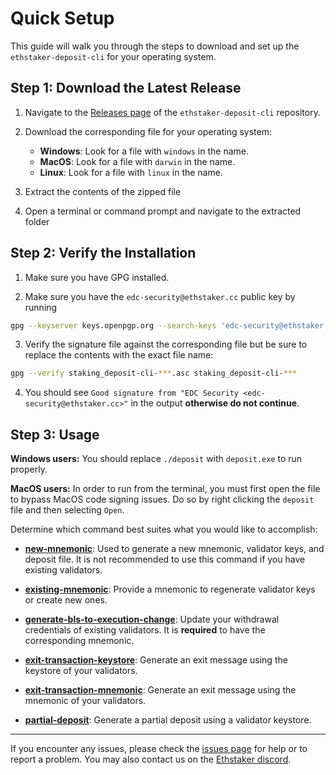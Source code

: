 # Quick Setup

This guide will walk you through the steps to download and set up the `ethstaker-deposit-cli` for your operating system.

## Step 1: Download the Latest Release

1. Navigate to the [Releases page](https://github.com/eth-educators/ethstaker-deposit-cli/releases) of the `ethstaker-deposit-cli` repository.

2. Download the corresponding file for your operating system:
    - **Windows**: Look for a file with `windows` in the name.
    - **MacOS**: Look for a file with `darwin` in the name.
    - **Linux**: Look for a file with `linux` in the name.

3. Extract the contents of the zipped file

4. Open a terminal or command prompt and navigate to the extracted folder


## Step 2: Verify the Installation

1. Make sure you have GPG installed.

2. Make sure you have the `edc-security@ethstaker.cc` public key by running
```sh
gpg --keyserver keys.openpgp.org --search-keys 'edc-security@ethstaker.cc'
```

3. Verify the signature file against the corresponding file but be sure to replace the contents with the exact file name:
```sh
gpg --verify staking_deposit-cli-***.asc staking_deposit-cli-***
```

4. You should see `Good signature from "EDC Security <edc-security@ethstaker.cc>"` in the output **otherwise do not continue**.

## Step 3: Usage

**Windows users:** You should replace `./deposit` with `deposit.exe` to run properly.

**MacOS users:** In order to run from the terminal, you must first open the file to bypass MacOS code signing issues. Do so by right clicking the `deposit` file and then selecting `Open`.

Determine which command best suites what you would like to accomplish:

- **[new-mnemonic](new_mnemonic.md)**: Used to generate a new mnemonic, validator keys, and deposit file. It is not recommended to use this command if you have existing validators.

- **[existing-mnemonic](existing_mnemonic.md)**: Provide a mnemonic to regenerate validator keys or create new ones.

- **[generate-bls-to-execution-change](generate_bls_to_execution_change.md)**: Update your withdrawal credentials of existing validators. It is **required** to have the corresponding mnemonic.

- **[exit-transaction-keystore](exit_transaction_keystore.md)**: Generate an exit message using the keystore of your validators.

- **[exit-transaction-mnemonic](exit_transaction_mnemonic.md)**: Generate an exit message using the mnemonic of your validators.

- **[partial-deposit](partial_deposit.md)**: Generate a partial deposit using a validator keystore.

---

If you encounter any issues, please check the [issues page](https://github.com/eth-educators/ethstaker-deposit-cli/issues) for help or to report a problem. You may also contact us on the [Ethstaker discord](https://dsc.gg/ethstaker).
